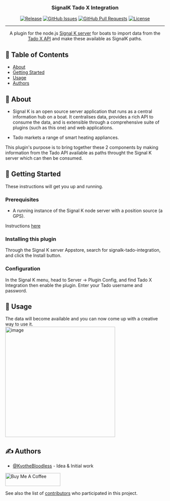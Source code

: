 <h3 align="center">SignalK Tado X Integration</h3>

<div align="center">

[![Release](https://img.shields.io/github/v/release/KvotheBloodless/signalk-tado-integration)](https://github.com/KvotheBloodless/signalk-tado-integration/releases)
[![GitHub Issues](https://img.shields.io/github/issues/KvotheBloodless/signalk-tado-integration)](https://github.com/KvotheBloodless/signalk-tado-integration/issues)
[![GitHub Pull Requests](https://img.shields.io/github/issues-pr/KvotheBloodless/signalk-tado-integration)](https://github.com/KvotheBloodless/signalk-tado-integration/pulls)
[![License](https://img.shields.io/github/license/KvotheBloodless/signalk-tado-integration)](https://github.com/KvotheBloodless/signalk-tado-integration?tab=MIT-1-ov-file#readme)

</div>

---

<p align="center">A plugin for the node.js <a href="https://github.com/SignalK/signalk-server">Signal K server</a> for boats to import data from the <a href = "https://www.tado.com/">Tado X API</a> and make these available as SignalK paths.
    <br> 
</p>

## 📝 Table of Contents

- [About](#about)
- [Getting Started](#getting_started)
- [Usage](#usage)
- [Authors](#authors)

## 🧐 About <a name = "about"></a>

 * Signal K is an open source server application that runs as a central information hub on a boat. It centralises data, provides a rich API to consume the data, and is extensible through a comprehensive suite of plugins (such as this one) and web applications.

 * Tado markets a range of smart heating appliances.

This plugin's purpose is to bring together these 2 components by making information from the Tado API available as paths throught the Signal K server which can then be consumed.

## 🏁 Getting Started <a name = "getting_started"></a>

These instructions will get you up and running.

### Prerequisites

 * A running instance of the Signal K node server with a position source (a GPS).

Instructions [here](https://github.com/SignalK/signalk-server/blob/master/README.md)

### Installing this plugin

Through the Signal K server Appstore, search for signalk-tado-integration, and click the Install button.

### Configuration

In the Signal K menu, head to Server -> Plugin Config, and find Tado X Integration then enable the plugin. Enter your Tado username and password.

## 🎈 Usage <a name="usage"></a>

The data will become available and you can now come up with a creative way to use it.<br/>
<img width="347" alt="image" src="https://github.com/user-attachments/assets/8ba77bcc-f5a0-4baf-b5dd-7d66fcb829ed">


## ✍️ Authors <a name = "authors"></a>

- [@KvotheBloodless](https://github.com/KvotheBloodless) - Idea & Initial work

<a href="https://www.buymeacoffee.com/KvotheBloodless" target="_blank"><img src="https://cdn.buymeacoffee.com/buttons/default-orange.png" alt="Buy Me A Coffee" height="41" width="174"></a>


See also the list of [contributors](https://github.com/KvotheBloodless/signalk-tado-integration/graphs/contributors) who participated in this project.

